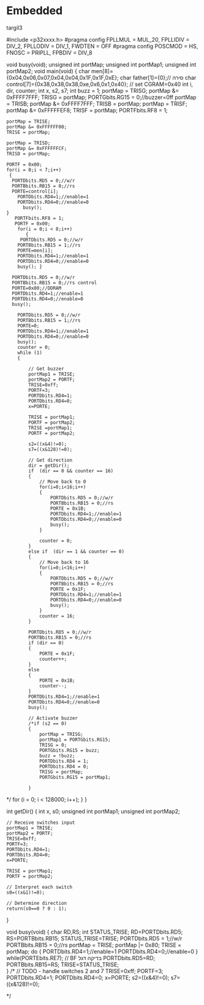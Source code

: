 # Embedded


targil3

#include <p32xxxx.h>
#pragma config FPLLMUL = MUL_20, FPLLIDIV = DIV_2, FPLLODIV = DIV_1, FWDTEN = OFF
#pragma config POSCMOD = HS, FNOSC = PRIPLL, FPBDIV = DIV_8

void busy(void);
unsigned int portMap;
unsigned int portMap1;
unsigned int portMap2;
void main(void)
           {
char men[8]={0x04,0x06,0x07,0x04,0x04,0x1F,0x1F,0xE};
char father[1]={0};// סירה
char control[7]={0x38,0x38,0x38,0xe,0x6,0x1,0x40};
// set CGRAM=0x40
	int i, dir, counter;
	int x, s2, s7; 
	int buzz = 1;
    portMap = TRISG;
	portMap &= 0xFFFF7FFF;
	TRISG = portMap;
	PORTGbits.RG15 = 0;//buzzer=0ff
	portMap = TRISB;
	portMap &= 0xFFFF7FFF;
	TRISB = portMap;
 	portMap = TRISF;
	portMap &= 0xFFFFFEF8;
	TRISF = portMap;
	PORTFbits.RF8 = 1;
       
    portMap = TRISE;
	portMap &= 0xFFFFFF00;
	TRISE = portMap;
       
    portMap = TRISD;
	portMap &= 0xFFFFFFCF;
	TRISD = portMap;

	PORTF = 0x00;
	for(i = 0;i < 7;i++)
     {
      PORTDbits.RD5 = 0;//w/r
      PORTBbits.RB15 = 0;//rs 
      PORTE=control[i];
        PORTDbits.RD4=1;//enable=1
        PORTDbits.RD4=0;//enable=0
          busy();
	}
       PORTFbits.RF8 = 1;
       PORTF = 0x00;
        for(i = 0;i < 8;i++)
           {
         PORTDbits.RD5 = 0;//w/r
        PORTBbits.RB15 = 1;//rs 
        PORTE=men[i];
        PORTDbits.RD4=1;//enable=1
        PORTDbits.RD4=0;//enable=0
        busy(); } 

	  PORTDbits.RD5 = 0;//w/r
	  PORTBbits.RB15 = 0;//rs control 
	  PORTE=0x80;//DDRAM
	  PORTDbits.RD4=1;//enable=1
	  PORTDbits.RD4=0;//enable=0
	  busy();

        PORTDbits.RD5 = 0;//w/r
        PORTBbits.RB15 = 1;//rs 
        PORTE=0;
        PORTDbits.RD4=1;//enable=1
        PORTDbits.RD4=0;//enable=0
        busy();
		counter = 0;
		while (1)
		{

			// Get buzzer
			portMap1 = TRISE;
			portMap2 = PORTF;
			TRISE=0xff;
			PORTF=3;
			PORTDbits.RD4=1;
			PORTDbits.RD4=0; 
			x=PORTE;
		
			TRISE = portMap1;
			PORTF = portMap2;	
			TRISE =portMap1;
			PORTF = portMap2;
		
			s2=((x&4)!=0);
			s7=((x&128)!=0);

			// Get direction
			dir = getDir();
			if  (dir == 0 && counter == 16)
			{
				// Move back to 0
				for(i=0;i<16;i++)
				{
					PORTDbits.RD5 = 0;//w/r
				    PORTBbits.RB15 = 0;//rs 
				    PORTE = 0x1B;
				    PORTDbits.RD4=1;//enable=1
				    PORTDbits.RD4=0;//enable=0
				    busy();
				}
					
				counter = 0;
			}
			else if  (dir == 1 && counter == 0)
			{
				// Move back to 16
				for(i=0;i<16;i++)
				{
					PORTDbits.RD5 = 0;//w/r
				    PORTBbits.RB15 = 0;//rs 
				    PORTE = 0x1F;
				    PORTDbits.RD4=1;//enable=1
				    PORTDbits.RD4=0;//enable=0
				    busy();
				}
				counter = 16;
			}

			PORTDbits.RD5 = 0;//w/r
		    PORTBbits.RB15 = 0;//rs 
			if (dir == 0)
			{
		    	PORTE = 0x1F;
				counter++;
			}
			else
			{
				PORTE = 0x1B;
				counter--;
			}
		    PORTDbits.RD4=1;//enable=1
		    PORTDbits.RD4=0;//enable=0
		    busy();

			// Activate buzzer
			/*if (s2 == 0)
			{
				portMap = TRISG;
				portMap1 = PORTGbits.RG15;
				TRISG = 0;
				PORTGbits.RG15 = buzz;
				buzz = !buzz;
				PORTDbits.RD4 = 1;
				PORTDbits.RD4 = 0;
				TRISG = portMap;
				PORTGbits.RG15 = portMap1;

			}
*/
			for (i = 0; i < 128000; i++);
		}
	}

int getDir()
{
	int x, s0;
	unsigned int portMap1;
	unsigned int portMap2;

	// Receive switches input
	portMap1 = TRISE;
	portMap2 = PORTF;
	TRISE=0xff;
	PORTF=3;
	PORTDbits.RD4=1;
	PORTDbits.RD4=0; 
	x=PORTE;

	TRISE = portMap1;
	PORTF = portMap2;	

	// Interpret each switch
	s0=((x&1)!=0);

	// Determine direction
	return(s0==0 ? 0 : 1);
}

void busy(void)
      { char RD,RS;
        int STATUS_TRISE;
    RD=PORTDbits.RD5;
    RS=PORTBbits.RB15;
    STATUS_TRISE=TRISE;
	PORTDbits.RD5 = 1;//w/r
	PORTBbits.RB15 = 0;//rs 
               portMap = TRISE;
	portMap |= 0x80;
	TRISE = portMap;
do
     {
 PORTDbits.RD4=1;//enable=1
 PORTDbits.RD4=0;//enable=0
     }
   while(PORTEbits.RE7); // BF בדיקה דגל
    PORTDbits.RD5=RD; 
    PORTBbits.RB15=RS;
    TRISE=STATUS_TRISE;   
        }
/*
// TODO - handle switches 2 and 7
		TRISE=0xff;
       PORTF=3;
       PORTDbits.RD4=1;
       PORTDbits.RD4=0; 
       x=PORTE;
		s2=((x&4)!=0);
		s7=((x&128)!=0);
	
*/
